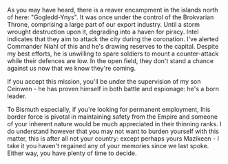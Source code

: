 As you may have heard, there is a reaver encampment in the islands north of here: "Gogledd-Ynys". It was once under the control of the Brokvarian Throne, comprising a large part of our export industry. Until a storm wrought destruction upon it, degrading into a haven for piracy. Intel indicates that they aim to attack the city during the coronation. I've alerted Commander Niahl of this and he's drawing reserves to the capital. Despite my best efforts, he is unwilling to spare soldiers to mount a counter-attack while their defences are low. In the open field, they don't stand a chance against us now that we know they're coming. 

If you accept this mission, you'll be under the supervision of my son Ceinwen - he has proven himself in both battle and espionage: he's a born leader.

To Bismuth especially, if you're looking for permanent employment, Ihis border force is pivotal in maintaining safety from the Empire and someone of your inherent nature would be much appreciated in their thinning ranks. I do understand however that you may not want to burden yourself with this matter, this is after all not your country: except perhaps yours Mazikeen - I take it you haven't regained any of your memories since we last spoke. Either way, you have plenty of time to decide.